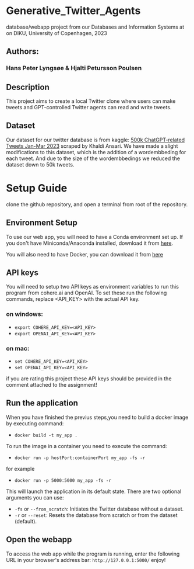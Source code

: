 # Generative_Twitter_Agents
database/webapp project from our Databases and Information Systems at on DIKU, University of Copenhagen, 2023

## Authors:
### Hans Peter Lyngsøe & Hjalti Petursson Poulsen

## Description
This project aims to create a local Twitter clone where users can make tweets and GPT-controlled Twitter agents can read and write tweets.

## Dataset
Our dataset for our twitter database is from kaggle: [500k ChatGPT-related Tweets Jan-Mar 2023](https://www.kaggle.com/datasets/khalidryder777/500k-chatgpt-tweets-jan-mar-2023) scraped by Khaldi Ansari. We have made a slight modifications to this dataset, which is the addition of a wordembbeding for each tweet. And due to the size of the wordembbedings we reduced the dataset down to 50k tweets.

# Setup Guide
clone the github repository, and open a terminal from root of the repository.

## Environment Setup
To use our web app, you will need to have a Conda environment set up. If you don't have Miniconda/Anaconda installed, download it from [here](https://docs.conda.io/en/main/miniconda.html).

You will also need to have Docker, you can download it from [here](https://www.docker.com/products/docker-desktop/)

## API keys
You will need to setup two API keys as environment variables to run this program from cohere.ai and OpenAI.
To set these run the following commands, replace <API_KEY> with the actual API key. 

### on windows:
- `export COHERE_API_KEY=<API_KEY>`
- `export OPENAI_API_KEY=<API_KEY>`
### on mac:
- `set COHERE_API_KEY=<API_KEY>`
- `set OPENAI_API_KEY=<API_KEY>`

if you are rating this project these API keys should be provided in the comment attached to the assignment!

## Run the application
When you have finished the previus steps,you need to build a docker image by executing command:
- `docker build -t my_app .`

To run the image in a container you need to execute the command:
- `docker run -p hostPort:containerPort my_app -fs -r`

for example
- `docker run -p 5000:5000 my_app -fs -r`

This will launch the application in its default state. There are two optional arguments you can use:
- `-fs` or `--from_scratch`: Initiates the Twitter database without a dataset.
- `-r` or `--reset`: Resets the database from scratch or from the dataset (default).


## Open the webapp
To access the web app while the program is running, enter the following URL in your browser's address bar: `http://127.0.0.1:5000/` enjoy!
